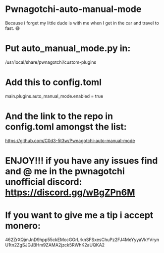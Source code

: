 # Pwnagotchi-auto-manual-mode

Because i forget my little dude is with me when I get in the car and travel to fast. 😅

# Put auto_manual_mode.py in:

/usr/local/share/pwnagotchi/custom-plugins

# Add this to config.toml

main.plugins.auto_manual_mode.enabled = true

# And the link to the repo in config.toml amongst the list:

https://github.com/C0d3-5t3w/Pwnagotchi-auto-manual-mode

# ENJOY!!! if you have any issues find and @ me in the pwnagotchi unofficial discord: https://discord.gg/wBgZPn6M

# If you want to give me a tip i accept monero:

462ZrXQjmJnD9hpp55ckEMccGGrLrknSFSxesChuPz2FJ4MeYyyaVkYVrynU1tn2ZgSJGJBHm9ZAMA2jzck5RWhK2aUQKA2
